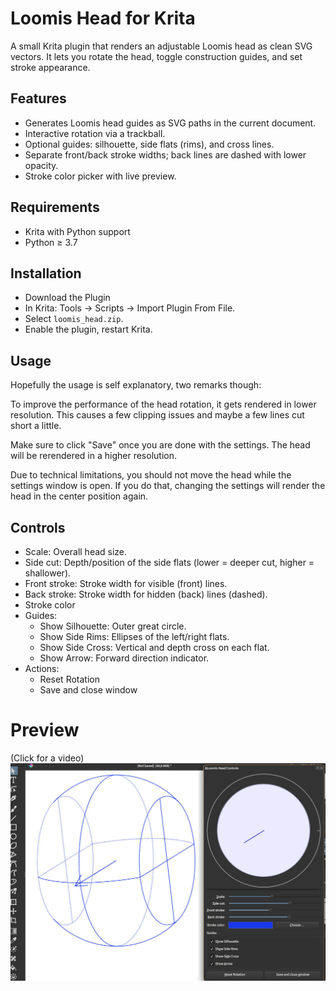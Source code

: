 # Loomis Head for Krita

A small Krita plugin that renders an adjustable Loomis head as clean SVG vectors. It lets you rotate the head, toggle construction guides, and set stroke appearance.

## Features

- Generates Loomis head guides as SVG paths in the current document.
- Interactive rotation via a trackball.
- Optional guides: silhouette, side flats (rims), and cross lines.
- Separate front/back stroke widths; back lines are dashed with lower opacity.
- Stroke color picker with live preview.

## Requirements

- Krita with Python support
- Python ≥ 3.7

## Installation

- Download the Plugin <here>
- In Krita: Tools → Scripts → Import Plugin From File.
- Select `loomis_head.zip`.
- Enable the plugin, restart Krita.

## Usage

Hopefully the usage is self explanatory, two remarks though:

To improve the performance of the head rotation, it gets rendered in lower resolution.
This causes a few clipping issues and maybe a few lines cut short a little.

Make sure to click "Save" once you are done with the settings. The head will be rerendered in a higher resolution. 

Due to technical limitations, you should not move the head while the settings window is open. If you do that, changing the settings will render the head in the center position again. 

## Controls

- Scale: Overall head size.
- Side cut: Depth/position of the side flats (lower = deeper cut, higher = shallower).
- Front stroke: Stroke width for visible (front) lines.
- Back stroke: Stroke width for hidden (back) lines (dashed).
- Stroke color
- Guides:
  - Show Silhouette: Outer great circle.
  - Show Side Rims: Ellipses of the left/right flats.
  - Show Side Cross: Vertical and depth cross on each flat.
  - Show Arrow: Forward direction indicator.
- Actions:
  - Reset Rotation
  - Save and close window

# Preview

(Click for a video)
[![Click for video](docs/screenshot.jpg)](docs/demo.mp4)